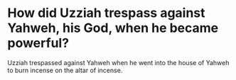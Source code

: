 # How did Uzziah trespass against Yahweh, his God, when he became powerful?

Uzziah trespassed against Yahweh when he went into the house of Yahweh to burn incense on the altar of incense.
